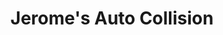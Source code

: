 ---
title: "Jerome's Auto Collision"
url: /port-washington/jeromes-auto-collision/
shop: Autowerkstatt
---